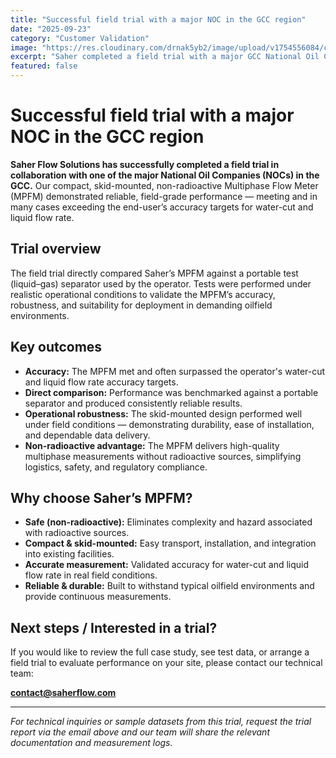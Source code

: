 ```yaml
---
title: "Successful field trial with a major NOC in the GCC region"
date: "2025-09-23"
category: "Customer Validation"
image: "https://res.cloudinary.com/drnak5yb2/image/upload/v1754556084/combined-enhanced_image-1024x591_pkpnc5.png"
excerpt: "Saher completed a field trial with a major GCC National Oil Company — our compact skid-mounted, non-radioactive MPFM met and exceeded accuracy targets for water-cut and liquid flow rate under field conditions."
featured: false
---
```


# Successful field trial with a major NOC in the GCC region

**Saher Flow Solutions has successfully completed a field trial in collaboration with one of the major National Oil Companies (NOCs) in the GCC.** Our compact, skid-mounted, non-radioactive Multiphase Flow Meter (MPFM) demonstrated reliable, field-grade performance — meeting and in many cases exceeding the end-user’s accuracy targets for water-cut and liquid flow rate.

## Trial overview

The field trial directly compared Saher’s MPFM against a portable test (liquid–gas) separator used by the operator. Tests were performed under realistic operational conditions to validate the MPFM’s accuracy, robustness, and suitability for deployment in demanding oilfield environments.

## Key outcomes

- **Accuracy:** The MPFM met and often surpassed the operator's water-cut and liquid flow rate accuracy targets.  
- **Direct comparison:** Performance was benchmarked against a portable separator and produced consistently reliable results.  
- **Operational robustness:** The skid-mounted design performed well under field conditions — demonstrating durability, ease of installation, and dependable data delivery.  
- **Non-radioactive advantage:** The MPFM delivers high-quality multiphase measurements without radioactive sources, simplifying logistics, safety, and regulatory compliance.

## Why choose Saher’s MPFM?

- **Safe (non-radioactive):** Eliminates complexity and hazard associated with radioactive sources.  
- **Compact & skid-mounted:** Easy transport, installation, and integration into existing facilities.  
- **Accurate measurement:** Validated accuracy for water-cut and liquid flow rate in real field conditions.  
- **Reliable & durable:** Built to withstand typical oilfield environments and provide continuous measurements.

## Next steps / Interested in a trial?

If you would like to review the full case study, see test data, or arrange a field trial to evaluate performance on your site, please contact our technical team:

**contact@saherflow.com**

---

*For technical inquiries or sample datasets from this trial, request the trial report via the email above and our team will share the relevant documentation and measurement logs.*
